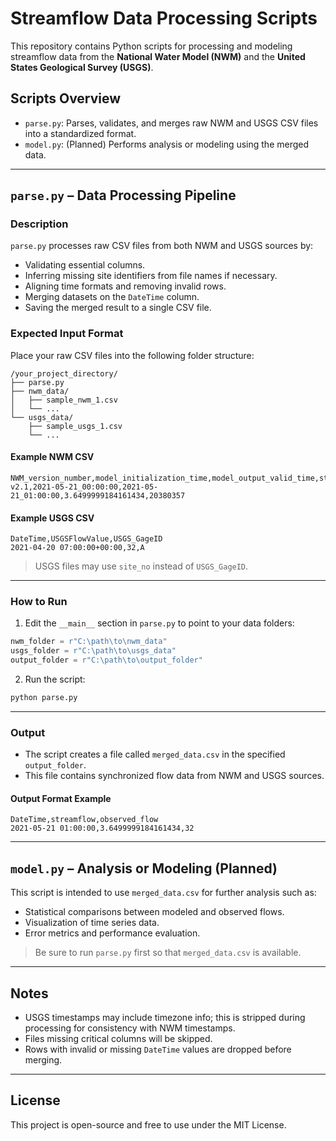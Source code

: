 # Streamflow Data Processing Scripts

This repository contains Python scripts for processing and modeling streamflow data from the **National Water Model (NWM)** and the **United States Geological Survey (USGS)**.

## Scripts Overview

- `parse.py`: Parses, validates, and merges raw NWM and USGS CSV files into a standardized format.
- `model.py`: (Planned) Performs analysis or modeling using the merged data.

---

## `parse.py` – Data Processing Pipeline

### Description

`parse.py` processes raw CSV files from both NWM and USGS sources by:

- Validating essential columns.
- Inferring missing site identifiers from file names if necessary.
- Aligning time formats and removing invalid rows.
- Merging datasets on the `DateTime` column.
- Saving the merged result to a single CSV file.

### Expected Input Format

Place your raw CSV files into the following folder structure:

```
/your_project_directory/
├── parse.py
├── nwm_data/
│   ├── sample_nwm_1.csv
│   └── ...
└── usgs_data/
    ├── sample_usgs_1.csv
    └── ...
```

#### Example NWM CSV

```csv
NWM_version_number,model_initialization_time,model_output_valid_time,streamflow_value,streamID
v2.1,2021-05-21_00:00:00,2021-05-21_01:00:00,3.6499999184161434,20380357
```

#### Example USGS CSV

```csv
DateTime,USGSFlowValue,USGS_GageID
2021-04-20 07:00:00+00:00,32,A
```

> USGS files may use `site_no` instead of `USGS_GageID`.

---

### How to Run

1. Edit the `__main__` section in `parse.py` to point to your data folders:

```python
nwm_folder = r"C:\path\to\nwm_data"
usgs_folder = r"C:\path\to\usgs_data"
output_folder = r"C:\path\to\output_folder"
```

2. Run the script:

```bash
python parse.py
```

---

### Output

- The script creates a file called `merged_data.csv` in the specified `output_folder`.
- This file contains synchronized flow data from NWM and USGS sources.

#### Output Format Example

```csv
DateTime,streamflow,observed_flow
2021-05-21 01:00:00,3.6499999184161434,32
```

---

## `model.py` – Analysis or Modeling (Planned)

This script is intended to use `merged_data.csv` for further analysis such as:

- Statistical comparisons between modeled and observed flows.
- Visualization of time series data.
- Error metrics and performance evaluation.

> Be sure to run `parse.py` first so that `merged_data.csv` is available.

---

## Notes

- USGS timestamps may include timezone info; this is stripped during processing for consistency with NWM timestamps.
- Files missing critical columns will be skipped.
- Rows with invalid or missing `DateTime` values are dropped before merging.

---

## License

This project is open-source and free to use under the MIT License.
